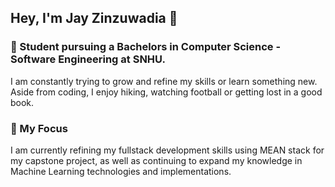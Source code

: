 ## Hey, I'm Jay Zinzuwadia 👋

### 🔭 Student pursuing a Bachelors in Computer Science - Software Engineering at SNHU. 

I am constantly trying to grow and refine my skills or learn something new. Aside from coding, I enjoy hiking, watching football or getting lost in a good book. 

### 🌱 My Focus 

I am currently refining my fullstack development skills using MEAN stack for my capstone project, as well as continuing to expand my knowledge in Machine Learning technologies and implementations. 

<!--
**jayz922/jayz922** is a ✨ _special_ ✨ repository because its `README.md` (this file) appears on your GitHub profile.

Here are some ideas to get you started:

- 🔭 I’m currently working on ...
-  I’m currently learning ...
- 👯 I’m looking to collaborate on ...
- 🤔 I’m looking for help with ...
- 💬 Ask me about ...
- 📫 How to reach me: ...

### 💬 Get in touch ...

- ⚡ Fun fact: ...
-->
